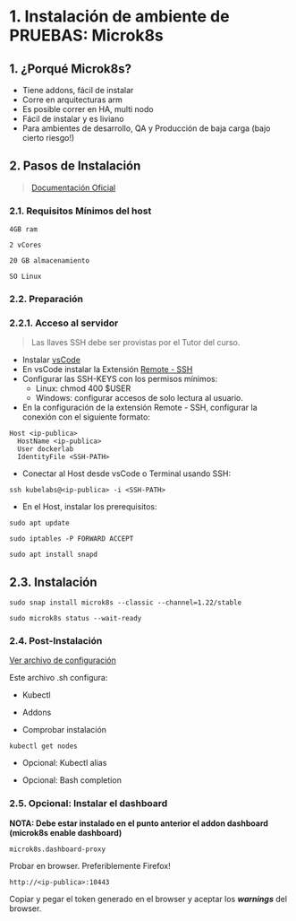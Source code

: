 # 1. Instalación de ambiente de **PRUEBAS**: Microk8s <!-- omit in TOC -->

## 1. ¿Porqué Microk8s?

- Tiene addons, fácil de instalar
- Corre en arquitecturas arm
- Es posible correr en HA, multi nodo
- Fácil de instalar y es liviano
- Para ambientes de desarrollo, QA y Producción de baja carga (bajo cierto riesgo!)

## 2. Pasos de Instalación
> [Documentación Oficial]([https://link](https://microk8s.io/docs))

### 2.1. Requisitos Mínimos del host
~~~~
4GB ram

2 vCores

20 GB almacenamiento

SO Linux
~~~~

### 2.2. Preparación

### 2.2.1. Acceso al servidor
> Las llaves SSH debe ser provistas por el Tutor del curso.

- Instalar [vsCode](https://code.visualstudio.com/download)
- En vsCode instalar la Extensión [Remote - SSH](https://marketplace.visualstudio.com/items?itemName=ms-vscode-remote.remote-ssh)
- Configurar las SSH-KEYS con los permisos mínimos:
	- Linux: chmod 400 $USER
	- Windows: configurar accesos de solo lectura al usuario.
- En la configuración de la extensión Remote - SSH, configurar la conexión con el siguiente formato:

```vim
Host <ip-publica>
  HostName <ip-publica>
  User dockerlab
  IdentityFile <SSH-PATH>
```
- Conectar al Host desde vsCode o Terminal usando SSH:
```vim
ssh kubelabs@<ip-publica> -i <SSH-PATH>
```
- En el Host, instalar los prerequisitos:
```vim
sudo apt update

sudo iptables -P FORWARD ACCEPT

sudo apt install snapd
```
## 2.3. Instalación

```vim
sudo snap install microk8s --classic --channel=1.22/stable

sudo microk8s status --wait-ready
```
### 2.4. Post-Instalación
[Ver archivo de configuración](https://github.com/cachac/kubelabs/blob/main/labs/conf/post-install.sh)

Este archivo .sh configura:

- Kubectl

- Addons

- Comprobar instalación

```vim
kubectl get nodes
```

- Opcional: Kubectl alias

- Opcional: Bash completion


### 2.5. Opcional: Instalar el dashboard

**NOTA: Debe estar instalado en el punto anterior el addon dashboard (microk8s enable dashboard)**

```vim
microk8s.dashboard-proxy
```
Probar en browser. Preferiblemente Firefox!
```vim
http://<ip-publica>:10443
```

Copiar y pegar el token generado en el browser y aceptar los ***warnings*** del browser.
